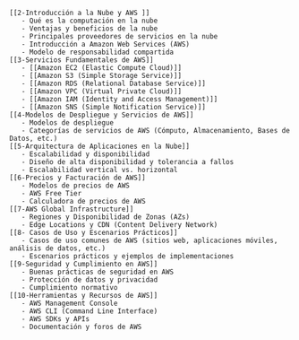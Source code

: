 	
	[[2-Introducción a la Nube y AWS ]]
	   - Qué es la computación en la nube
	   - Ventajas y beneficios de la nube
	   - Principales proveedores de servicios en la nube
	   - Introducción a Amazon Web Services (AWS)
	   - Modelo de responsabilidad compartida
	[[3-Servicios Fundamentales de AWS]]
	   - [[Amazon EC2 (Elastic Compute Cloud)]]
	   - [[Amazon S3 (Simple Storage Service)]]
	   - [[Amazon RDS (Relational Database Service)]]
	   - [[Amazon VPC (Virtual Private Cloud)]]
	   - [[Amazon IAM (Identity and Access Management)]]
	   - [[Amazon SNS (Simple Notification Service)]]
	[[4-Modelos de Despliegue y Servicios de AWS]]
	   - Modelos de despliegue
	   - Categorías de servicios de AWS (Cómputo, Almacenamiento, Bases de Datos, etc.)
	[[5-Arquitectura de Aplicaciones en la Nube]]
	   - Escalabilidad y disponibilidad
	   - Diseño de alta disponibilidad y tolerancia a fallos
	   - Escalabilidad vertical vs. horizontal
	[[6-Precios y Facturación de AWS]]
	   - Modelos de precios de AWS
	   - AWS Free Tier
	   - Calculadora de precios de AWS
	[[7-AWS Global Infrastructure]]
	   - Regiones y Disponibilidad de Zonas (AZs)
	   - Edge Locations y CDN (Content Delivery Network)
	[[8- Casos de Uso y Escenarios Prácticos]]
	   - Casos de uso comunes de AWS (sitios web, aplicaciones móviles, análisis de datos, etc.)
	   - Escenarios prácticos y ejemplos de implementaciones
	[[9-Seguridad y Cumplimiento en AWS]]
	   - Buenas prácticas de seguridad en AWS
	   - Protección de datos y privacidad
	   - Cumplimiento normativo
	[[10-Herramientas y Recursos de AWS]]
	   - AWS Management Console
	   - AWS CLI (Command Line Interface)
	   - AWS SDKs y APIs
	   - Documentación y foros de AWS